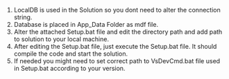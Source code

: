 
1. LocalDB is used in the Solution so you dont need to alter the connection string.
2. Database is placed in App_Data Folder as mdf file.
3. Alter the attached Setup.bat file and edit the directory path and add path to solution to your local machine.
4. After editing the Setup.bat file, just execute the Setup.bat file. It should compile the code and start the solution.
5. If needed you might need to set correct path to VsDevCmd.bat file used in Setup.bat according to your version.
